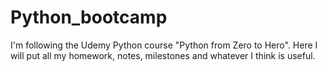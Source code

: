 # Python_bootcamp

I'm following the Udemy Python course "Python from Zero to Hero". Here I will put all my homework, notes, milestones and whatever I think is useful.
